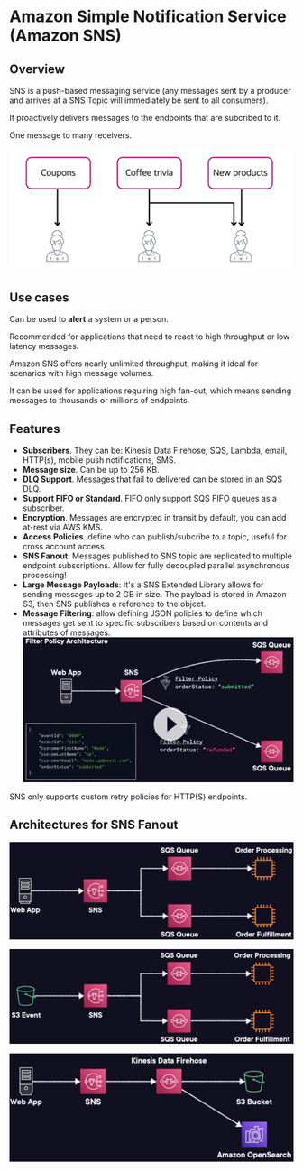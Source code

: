 # Amazon Simple Notification Service (Amazon SNS)

## Overview

SNS is a push-based messaging service (any messages sent by a producer and arrives at a SNS Topic will immediately be sent to all consumers).

It proactively delivers messages to the endpoints that are subcribed to it.

One message to many receivers.

![](images/amazon-sns.jpg)


## Use cases

Can be used to **alert** a system or a person.

Recommended for applications that need to react to high throughput or low-latency messages.

Amazon SNS offers nearly unlimited throughput, making it ideal for scenarios with high message volumes.

It can be used for applications requiring high fan-out, which means sending messages to thousands or millions of endpoints.


## Features

- **Subscribers**. They can be: Kinesis Data Firehose, SQS, Lambda, email, HTTP(s), mobile push notifications, SMS.
- **Message size**. Can be up to 256 KB.
- **DLQ Support**. Messages that fail to delivered can be stored in an SQS DLQ.
- **Support FIFO or Standard**. FIFO only support SQS FIFO queues as a subscriber.
- **Encryption**. Messages are encrypted in transit by default, you can add at-rest via AWS KMS.
- **Access Policies**. define who can publish/subcribe to a topic, useful for cross account access.
- **SNS Fanout**: Messages published to SNS topic are replicated to multiple endpoint subscriptions. Allow for fully decoupled parallel asynchronous processing!
- **Large Message Payloads**: It's a SNS Extended Library allows for sending messages up to 2 GB in size. The payload is stored in Amazon S3, then SNS publishes a reference to the object.
- **Message Filtering**: allow defining JSON policies to define which messages get sent to specific subscribers based on contents and attributes of messages.
![](images/sns-filter-policy.png)

SNS only supports custom retry policies for HTTP(S) endpoints.


## Architectures for SNS Fanout

![](images/sns-arch-1.png)

![](images/sns-arch-2.png)

![](images/sns-arch-3.png)
